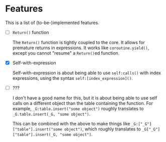 Features
========

This is a list of (to-be-)implemented features.

- [ ] `Return()` function
    
    The `Return()` function is tightly coupled to the core. It allows for
    premature returns in expressions. It works like `coroutine.yield()`,
    except you cannot "resume" a `Return()`ed function.
- [x] Self-with-expression
    
    Self-with-expression is about being able to use `self:calls()` with
    index expressions, using the syntax `self:[index_expression]()`.
- [ ] ???
    
    I don't have a good name for this, but it is about being able to
    use self calls on a different object than the table containing the
    function. For example, `_G:table.insert("some object")` roughly
    translates to `_G.table.insert(_G, "some object")`.
    
    This can be combined with the above to make things like
    `_G:["_G"]["table"].insert("some object")`, which roughly translates
    to `_G["_G"]["table"].insert(_G, "some object")`.
    
